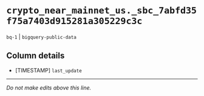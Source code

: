 # `crypto_near_mainnet_us._sbc_7abfd35f75a7403d915281a305229c3c`
`bq-1` | `bigquery-public-data`

## Column details
* [TIMESTAMP] `last_update`

-------------------------------------------------------------------------------
*Do not make edits above this line.*

